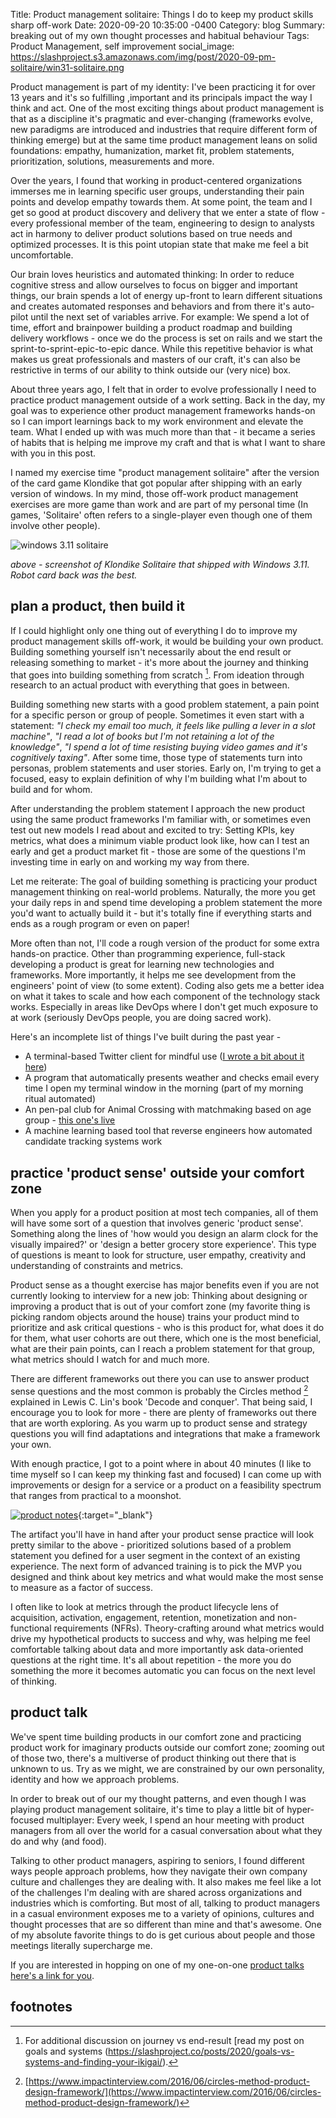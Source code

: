 Title: Product management solitaire: Things I do to keep my product skills sharp off-work 
Date: 2020-09-20 10:35:00 -0400
Category: blog
Summary: breaking out of my own thought processes and habitual behaviour
Tags: Product Management, self improvement
social_image: https://slashproject.s3.amazonaws.com/img/post/2020-09-pm-solitaire/win31-solitaire.png


Product management is part of my identity: I've been practicing it for over 13 years and it's so fulfilling ,important and its principals impact the way I think and act. One of the most exciting things about product management is that as a discipline it's pragmatic and ever-changing (frameworks evolve, new paradigms are introduced and industries that require different form of thinking emerge) but at the same time product management leans on solid foundations: empathy, humanization, market fit, problem statements, prioritization, solutions, measurements and more. 

Over the years, I found that working in product-centered organizations immerses me in learning specific user groups, understanding their pain points and develop empathy towards them. At some point, the team and I get so good at product discovery and delivery that we enter a state of flow - every professional member of the team, engineering to design to analysts act in harmony to deliver product solutions based on true needs and optimized processes.  It is this point utopian state that make me feel a bit uncomfortable. 

Our brain loves heuristics and automated thinking: In order to reduce cognitive stress and allow ourselves to focus on bigger and important things, our brain spends a lot of energy up-front to learn different situations and creates automated responses and behaviors and from there it's auto-pilot until the next set of variables arrive. For example: We spend a lot of time, effort and brainpower building a product roadmap and building delivery workflows - once we do the process is set on rails and we start the sprint-to-sprint-epic-to-epic dance. While this repetitive behavior is what makes us great professionals and masters of our craft, it's can also be restrictive in terms of our ability to think outside our (very nice) box. 

About three years ago, I felt that in order to evolve professionally I need to practice product management outside of a work setting. Back in the day, my goal was to experience other product management frameworks hands-on so I can import learnings back to my work environment and elevate the team. What I ended up with was much more than that - it became a series of habits that is helping me improve my craft and that is what I want to share with you in this post. 

I named my exercise time "product management solitaire" after the version of the card game Klondike that got popular after shipping with an early version of windows. In my mind, those off-work product management exercises are more game than work and are part of my personal time (In games, 'Solitaire' often refers to a single-player even though one of them involve other people). 

![windows 3.11 solitaire](https://slashproject.s3.amazonaws.com/img/post/2020-09-pm-solitaire/win31-solitaire.png)

_above - screenshot of Klondike Solitaire that shipped with Windows 3.11. Robot card back was the best._ 

## plan a product, then build it

If I could highlight only one thing out of everything I do to improve my product management skills off-work, it would be building your own product. Building something yourself isn't necessarily about the end result or releasing something to market - it's more about the journey and thinking that goes into building something from scratch [^1]. From ideation through research to an actual product with everything that goes in between.  

Building something new starts with a good problem statement, a pain point for a specific person or group of people. Sometimes it even start with a statement: _"I check my email too much, it feels like pulling a lever in a slot machine"_, _"I read a lot of books but I'm not retaining a lot of the knowledge"_, _"I spend a lot of time resisting buying video games and it's cognitively taxing"_. After some time, those type of statements turn into personas, problem statements and user stories. Early on, I'm trying to get a focused, easy to explain definition of why I'm building what I'm about to build and for whom. 

After understanding the problem statement I approach the new product using the same product frameworks I'm familiar with, or sometimes even test out new models I read about and excited to try: Setting KPIs, key metrics, what does a minimum viable product look like, how can I test an early and get a product market fit - those are some of the questions I'm investing time in early on and working my way from there. 

Let me reiterate: The goal of building something is practicing your product management thinking on real-world problems. Naturally, the more you get your daily reps in and spend time developing a problem statement the more you'd want to actually build it - but it's totally fine if everything starts and ends as a rough program or even on paper!

More often than not, I'll code a rough version of the product for some extra hands-on practice. Other than programming experience, full-stack developing a product is great for learning new technologies and frameworks. More importantly, it helps me see development from the engineers' point of view (to some extent). Coding also gets me a better idea on what it takes to scale and how each component of the technology stack works. Especially in areas like DevOps where I don't get much exposure to at work (seriously DevOps people, you are doing sacred work).

Here's an incomplete list of things I've built during the past year - 

* A terminal-based Twitter client for mindful use ([I wrote a bit about it here](https://slashproject.co/posts/2020/i-havent-logged-into-social-media-in-a-very-very-long-time-and-its-totally-fine/))
* A program that automatically presents weather and checks email every time I open my terminal window in the morning (part of my morning ritual automated)
* An pen-pal club for Animal Crossing with matchmaking based on age group - [this one's live](https://www.animalcrossingpenpal.club/)
* A machine learning based tool that reverse engineers how automated candidate tracking systems work 

## practice 'product sense' outside your comfort zone 

When you apply for a product position at most tech companies, all of them will have some sort of a question that involves generic 'product sense'. Something along the lines of 'how would you design an alarm clock for the visually impaired?' or 'design a better grocery store experience'. This type of questions is meant to look for structure, user empathy, creativity and understanding of constraints and metrics. 

Product sense as a thought exercise has major benefits even if you are not currently looking to interview for a new job: Thinking about designing or improving a product that is out of your comfort zone (my favorite thing is picking random objects around the house) trains your product mind to prioritize and ask critical questions - who is this product for, what does it do for them, what user cohorts are out there, which one is the most beneficial, what are their pain points, can I reach a problem statement for that group, what metrics should I watch for and much more. 

There are different frameworks out there you can use to answer product sense questions and the most common is probably the Circles method [^2] explained in Lewis C. Lin's book 'Decode and conquer'. That being said, I encourage you to look for more - there are plenty of frameworks out there that are worth exploring. As you warm up to product sense and strategy questions you will find adaptations and integrations that make a framework your own. 

With enough practice, I got to a point where in  about 40 minutes (I like to time myself so I can keep my thinking fast and focused) I can come up with improvements or design for a service or a product on a feasibility spectrum that ranges from practical to a moonshot. 

[![product notes](https://slashproject.s3.amazonaws.com/img/post/2020-09-pm-solitaire/product-notes.jpg)](https://slashproject.s3.amazonaws.com/img/post/2020-09-pm-solitaire/product-notes.jpg){:target="_blank"}

The artifact you'll have in hand after your product sense practice will look pretty similar to the above - prioritized solutions based of a problem statement you defined for a user segment in the context of an existing experience. The next form of advanced training is to pick the MVP you designed and think about key metrics and what would make the most sense to measure as a factor of success. 

I often like to look at metrics through the product lifecycle lens of acquisition, activation, engagement, retention, monetization and non-functional requirements (NFRs). Theory-crafting around what metrics would drive my hypothetical products to success and why, was helping me feel comfortable talking about data and more importantly ask data-oriented questions at the right time. It's all about repetition - the more you do something the more it becomes automatic you can focus on the next level of thinking. 

## product talk

We've spent time building products in our comfort zone and practicing product work for imaginary products outside our comfort zone; zooming out of those two, there's a multiverse of product thinking out there that is unknown to us. Try as we might, we are constrained by our own personality, identity and how we approach problems. 

In order to break out of our my thought patterns, and even though I was playing product management solitaire, it's time to play a little bit of hyper-focused multiplayer: Every week, I spend an hour meeting with product managers from all over the world for a casual conversation about what they do and why (and food).

Talking to other product managers, aspiring to seniors, I found different ways people approach problems, how they navigate their own company culture and challenges they are dealing with. It also makes me feel like a lot of the challenges I'm dealing with are shared across organizations and industries which is comforting. But most of all, talking to product managers in a casual environment exposes me to a variety of opinions, cultures and thought processes that are so different than mine and that's awesome. One of my absolute favorite things to do is get curious about people and those meetings literally supercharge me. 

If you are interested in hopping on one of my one-on-one [product talks here's a link for you](/product-talk). 

## footnotes

[^1]: For additional discussion on journey vs end-result [read my post on goals and systems (https://slashproject.co/posts/2020/goals-vs-systems-and-finding-your-ikigai/). 

[^2]: [https://www.impactinterview.com/2016/06/circles-method-product-design-framework/](https://www.impactinterview.com/2016/06/circles-method-product-design-framework/)
